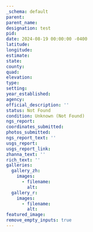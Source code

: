 ```yaml
---
_schema: default
parent:
parent_name:
designation: test
pid:
date: 2024-08-19 00:00:00 -0400
latitude:
longitude:
estimate:
state:
county:
quad:
elevation:
type:
setting:
year_established:
agency:
official_description: ''
status: Not Found
condition: Unknown (Not Found)
ngs_report:
coordinates_submitted:
photos_submitted:
ngs_report_text: ''
usgs_report:
usgs_report_link:
zhanna_text: ''
rich_text: ''
galleries:
  gallery_zh:
    images:
      - filename:
        alt:
  gallery_r:
    images:
      - filename:
        alt:
featured_image:
remove_empty_inputs: true
---
```

